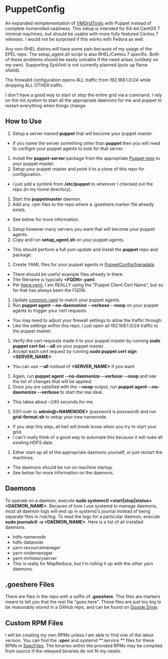 PuppetConfig
============

An expanded reimplementation of [VMGridTools](https://github.com/dkwasny/VMGridTools) with Puppet instead of complete homerolled nastiness.
This setup is intended for 64-bit CentOS 7 minimal machines, but should be usable with more fully featured Centos 7 releases.
I would not be surprised if this works with Fedora as well.

Any non-RHEL distros will have some pain because of my usage of the EPEL repo.
The setup_agent.sh script is also RHEL/Centos 7 specific.
Both of these problems should be easily solvable if the need arises (unlikely on my own).
Supporting SysVinit is not currently planned (puts up flame shield).

The firewalld configuration opens ALL traffic from 192.168.1.0/24 while dropping ALL OTHER traffic.

I don't have a good way to start or stop the entire grid via a command.
I rely on the init system to start all the appropriate daemons for me and puppet to restart everything when things change.

How to Use
------------
1. Setup a server named **puppet** that will become your puppet master.
 * If you name the server something other than **puppet** then you will need to configre your puppet agents to look for that server.
1. Install the **puppet-server** package from the appropriate [Puppet repo](https://docs.puppetlabs.com/guides/puppetlabs_package_repositories.html) to your puppet master.
1. Setup your puppet master and point it to a clone of this repo for configuration.
 * I just add a symlink from **/etc/puppet** to wherever I checked out the repo (in my home directory).
1. Start the **puppetmaster** daemon.
1. Add any .rpm files to the repo where a .goeshere marker file already exists.
 * See below for more information.
1. Setup however many servers you want that will become your puppet agents.
1. Copy and run **setup_agent.sh** on your puppet agents.
 * This should perform a full yum update and install the **puppet** repo and package.
1. Create YAML files for your puppet agents in [PuppetConfig/hieradata](https://github.com/dkwasny/PuppetConfig/tree/master/hieradata).
 * There should be useful example files already in there.
 * The filename is typically **\<FQDN\>.yaml**.
 * Per [hiera.yaml](https://github.com/dkwasny/PuppetConfig/blob/master/hiera.yaml), I am REALLY using the "Puppet Client Cert Name", but so far that has always been the FQDN.
1. Update [common.yaml](https://github.com/dkwasny/PuppetConfig/blob/master/hieradata/common.yaml) to match your puppet agents.
1. Run **puppet agent --no-daemonize --verbose --noop** on your puppet agents to trigger your cert requests.
 * You may need to adjust your firewall settings to allow the traffic through.
 * Like the settings within this repo, I just open all 192.168.1.0/24 traffic to the puppet master.
1. Verify the cert requests made it to your puppet master by running **sudo puppet cert list --all** on your puppet master.
1. Accept each cert request by running **sudo puppet cert sign \<SERVER_NAME\>**.
 * You can use **--all** instead of **\<SERVER_NAME\>** if you want.
1. Again, run **puppet agent --no-daemonize --verbose --noop** and see the list of changes that will be applied.
1. Once you are satisfied with the **--noop** output, run **puppet agent --no-daemonize --verbose** to start the real deal.
 * This takes about ~240 seconds for me.
1. SSH over to **admin@\<NAMENODE\>** (password is *password*) and run **grid-format.sh** to setup your new namenode.
 * If you skip this step, all hell will break loose when you try to start your grid.
 * I can't really think of a good way to automate this because it will nuke all existing HDFS data.
1. Either start up all of the appropriate daemons yourself, or just restart the machines.
 * The daemons should be run on machine startup.
 * See below for more information on the daemons.

Daemons
-----------
To operate on a daemon, execute **sudo systemctl \<start|stop|status\> \<DAEMON_NAME\>**.
Because of how I use systemd to manage daemons, most all daemon logs will end up in systemd's journal instead of being separate files in /var/log.
To read the logs for a particular daemon, execute **sudo journalctl -u \<DAEMON_NAME\>**.
Here is a list of all installed daemons.
* hdfs-namenode
* hdfs-datanode
* yarn-resourcemanager
* yarn-nodemanager
* yarn-mrhistoryserver
 * This is really for MapReduce, but I'm rolling it up with the other yarn daemons.

.goeshere Files
-----------
There are files in the repo with a suffix of **.goeshere**.
This files are markers meant to tell you that the real file "goes here".
These files are just too big to be reasonably stored in a GitHub repo, and can be found on [Google Drive](https://drive.google.com/folderview?id=0BxpgL9f7eLyfUHhqWlRtRHRQS28&usp=sharing).

Custom RPM Files
-----------
I will be creating my own RPMs unless I am able to find one of the latest version.
You can find the **.spec** and systemd **.service ** files for these RPMs in [SpecFiles](https://github.com/dkwasny/SpecFiles).
The binaries within the provided RPMs may be compiled from source if the released binaries do not fit my needs.
